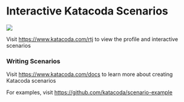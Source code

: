 # Interactive Katacoda Scenarios

[![](http://shields.katacoda.com/katacoda/rtj/count.svg)](https://www.katacoda.com/rtj "Get your profile on Katacoda.com")

Visit https://www.katacoda.com/rtj to view the profile and interactive scenarios

### Writing Scenarios
Visit https://www.katacoda.com/docs to learn more about creating Katacoda scenarios

For examples, visit https://github.com/katacoda/scenario-example
